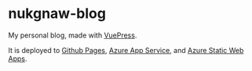 # nukgnaw-blog
 
My personal blog, made with [VuePress](https://vuepress.vuejs.org/).

It is deployed to [Github Pages](https://pages.github.com/), [Azure App Service](https://azure.microsoft.com/en-ca/services/app-service/), and [Azure Static Web Apps](https://azure.microsoft.com/en-ca/services/app-service/static/).